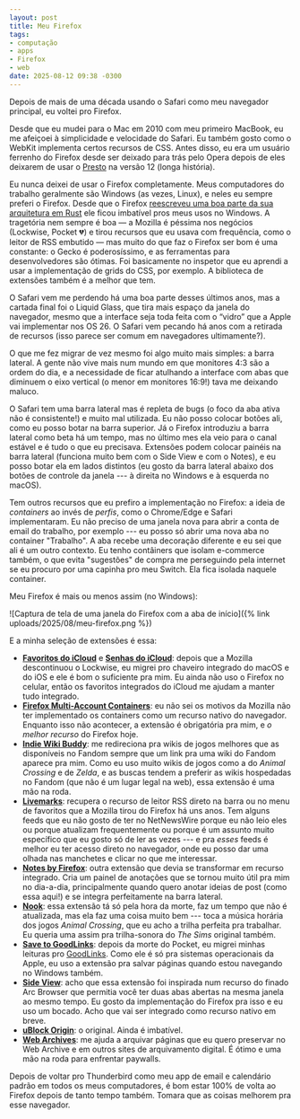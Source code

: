 ```yaml
---
layout: post
title: Meu Firefox
tags:
- computação
- apps
- Firefox
- web
date: 2025-08-12 09:38 -0300
---
```

Depois de mais de uma década usando o Safari como meu navegador principal, eu voltei pro Firefox.

Desde que eu mudei para o Mac em 2010 com meu primeiro MacBook, eu me afeiçoei à simplicidade e velocidade do Safari. Eu também gosto como o WebKit implementa certos recursos de CSS. Antes disso, eu era um usuário ferrenho do Firefox desde ser deixado para trás pelo Opera depois de eles deixarem de usar o [Presto](https://en.wikipedia.org/wiki/Presto_(browser_engine)) na versão 12 (longa história).

Eu nunca deixei de usar o Firefox completamente. Meus computadores do trabalho geralmente são Windows (as vezes, Linux), e neles eu sempre preferi o Firefox. Desde que o Firefox [reescreveu uma boa parte da sua arquitetura em Rust](https://blog.mozilla.org/en/mozilla/introducing-firefox-quantum/) ele ficou imbatível pros meus usos no Windows. A tragetória nem sempre é boa — a Mozilla é péssima nos negócios (Lockwise, Pocket 💔) e tirou recursos que eu usava com frequência, como o leitor de RSS embutido — mas muito do que faz o Firefox ser bom é uma constante: o Gecko é poderosíssimo, e as ferramentas para desenvolvedores são ótimas. Foi basicamente no inspetor que eu aprendi a usar a implementação de grids do CSS, por exemplo. A biblioteca de extensões também é a melhor que tem.

O Safari vem me perdendo há uma boa parte desses últimos anos, mas a cartada final foi o Liquid Glass, que tira mais espaço da janela do navegador, mesmo que a interface seja toda feita com o “vidro” que a Apple vai implementar nos OS 26. O Safari vem pecando há anos com a retirada de recursos (isso parece ser comum em navegadores ultimamente?).

O que me fez migrar de vez mesmo foi algo muito mais simples: a barra lateral. A gente não vive mais num mundo em que monitores 4:3 são a ordem do dia, e a necessidade de ficar atulhando a interface com abas que diminuem o eixo vertical (o menor em monitores 16:9!) tava me deixando maluco.

O Safari tem uma barra lateral mas é repleta de bugs (o foco da aba ativa não é consistente!) e muito mal utilizada. Eu não posso colocar botões ali, como eu posso botar na barra superior. Já o Firefox introduziu a barra lateral como beta há um tempo, mas no último mes ela veio para o canal estável e é tudo o que eu precisava. Extensões podem colocar painéis na barra lateral (funciona muito bem com o Side View e com o Notes), e eu posso botar ela em lados distintos (eu gosto da barra lateral abaixo dos botões de controle da janela --- à direita no Windows e à esquerda no macOS).

Tem outros recursos que eu prefiro a implementação no Firefox: a ideia de _containers_ ao invés de _perfis_, como o Chrome/Edge e Safari implementaram. Eu não preciso de uma janela nova para abrir a conta de email do trabalho, por exemplo --- eu posso só abrir uma nova aba no container "Trabalho". A aba recebe uma decoração diferente e eu sei que ali é um outro contexto. Eu tenho contâiners que isolam e-commerce também, o que evita "sugestões" de compra me perseguindo pela internet se eu procuro por uma capinha pro meu Switch. Ela fica isolada naquele container.

Meu Firefox é mais ou menos assim (no Windows):

![Captura de tela de uma janela do Firefox com a aba de início]({% link uploads/2025/08/meu-firefox.png %})

E a minha seleção de extensões é essa:

- **[Favoritos do iCloud](https://addons.mozilla.org/pt-BR/firefox/addon/icloud-bookmarks/)** e **[Senhas do iCloud](https://addons.mozilla.org/pt-BR/firefox/addon/icloud-passwords/)**: depois que a Mozilla descontinuou o Lockwise, eu migrei pro chaveiro integrado do macOS e do iOS e ele é bom o suficiente pra mim. Eu ainda não uso o Firefox no celular, então os favoritos integrados do iCloud me ajudam a manter tudo integrado.
- **[Firefox Multi-Account Containers](https://addons.mozilla.org/pt-BR/firefox/addon/multi-account-containers/)**: eu não sei os motivos da Mozilla não ter implementado os containers como um recurso nativo do navegador. Enquanto isso não acontecer, a extensão é obrigatória pra mim, e _o melhor recurso_  do Firefox hoje.
- **[Indie Wiki Buddy](https://addons.mozilla.org/pt-BR/firefox/addon/indie-wiki-buddy/)**: me redireciona pra wikis de jogos melhores que as disponíveis no Fandom sempre que um link pra uma wiki do Fandom aparece pra mim. Como eu uso muito wikis de jogos como a do _Animal Crossing_ e de _Zelda_, e as buscas tendem a preferir as wikis hospedadas no Fandom (que não é um lugar legal na web), essa extensão é uma mão na roda.
- **[Livemarks](https://addons.mozilla.org/pt-BR/firefox/addon/livemarks/)**: recupera o recurso de leitor RSS direto na barra ou no menu de favoritos que a Mozilla tirou do Firefox há uns anos. Tem alguns feeds que eu não gosto de ter no NetNewsWire porque eu não leio eles ou porque atualizam frequentemente ou porque é um assunto muito específico que eu gosto só de ler as vezes --- e pra _esses_ feeds é melhor eu ter acesso direto no navegador, onde eu posso dar uma olhada nas manchetes e clicar no que me interessar.
- **[Notes by Firefox](https://addons.mozilla.org/pt-BR/firefox/addon/notes-by-firefox/)**: outra extensão que devia se transformar em recurso integrado. Cria um painel de anotações que se tornou muito útil pra mim no dia-a-dia, principalmente quando quero anotar ideias de post (como essa aqui!) e se integra perfeitamente na barra lateral.
- **[Nook](https://addons.mozilla.org/pt-BR/firefox/addon/nook/)**: essa extensão tá só pela hora da morte, faz um tempo que não é atualizada, mas ela faz uma coisa muito bem --- toca a música horária dos jogos _Animal Crossing_, que eu acho a trilha perfeita pra trabalhar. Eu queria uma assim pra trilha-sonora do _The Sims_ original também.
- **[Save to GoodLinks](https://addons.mozilla.org/pt-BR/firefox/addon/save-to-goodlinks/)**: depois da morte do Pocket, eu migrei minhas leituras pro [GoodLinks](https://goodlinks.app). Como ele é só pra sistemas operacionais da Apple, eu uso a extensão pra salvar páginas quando estou navegando no Windows também.
- **[Side View](https://addons.mozilla.org/pt-BR/firefox/addon/side-view/)**: acho que essa extensão foi inspirada num recurso do finado Arc Browser que permitia você ter duas abas abertas na mesma janela ao mesmo tempo. Eu gosto da implementação do Firefox pra isso e eu uso um bocado. Acho que vai ser integrado como recurso nativo em breve.
- **[uBlock Origin](https://addons.mozilla.org/pt-BR/firefox/addon/ublock-origin/)**: o original. Ainda é imbatível.
- **[Web Archives](https://addons.mozilla.org/pt-BR/firefox/addon/view-page-archive/)**: me ajuda a arquivar páginas que eu quero preservar no Web Archive e em outros sites de arquivamento digital. É ótimo e uma mão na roda para enfrentar paywalls.

Depois de voltar pro Thunderbird como meu app de email e calendário padrão em todos os meus computadores, é bom estar 100% de volta ao Firefox depois de tanto tempo também. Tomara que as coisas melhorem pra esse navegador.
